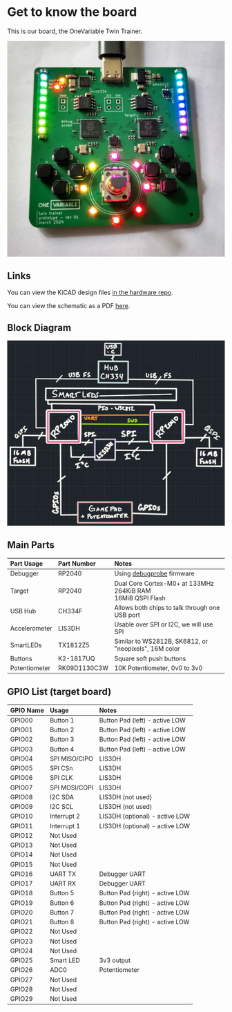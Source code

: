 # Get to know the board

This is our board, the OneVariable Twin Trainer.

![board photo](ovtwin-001.jpg)

## Links

You can view the KiCAD design files [in the hardware repo][hw repo].

You can view the schematic as a PDF [here][schematic pdf].

[hw repo]: https://github.com/OneVariable/ov-twin
[schematic pdf]: https://github.com/OneVariable/ov-twin/blob/main/assets/ov-twin.pdf

## Block Diagram

![block diagram](ovtwin-block.jpg)

## Main Parts

| Part Usage    | Part Number   | Notes                                                                 |
| :---          | :---          | :---                                                                  |
| Debugger      | RP2040        | Using [debugprobe] firmware                                           |
| Target        | RP2040        | Dual Core Cortex-M0+ at 133MHz <br/>264KiB RAM<br/>16MiB QSPI Flash   |
| USB Hub       | CH334F        | Allows both chips to talk through one USB port                        |
| Accelerometer | LIS3DH        | Usable over SPI or I2C, we will use SPI                               |
| SmartLEDs     | TX1812Z5      | Similar to WS2812B, SK6812, or "neopixels", 16M color                 |
| Buttons       | K2-1817UQ     | Square soft push buttons                                              |
| Potentiometer | RK09D1130C3W  | 10K Potentiometer, 0v0 to 3v0                                         |

[debugprobe]: https://github.com/raspberrypi/debugprobe

## GPIO List (target board)

| GPIO Name | Usage                     | Notes                             |
| :---      | :---                      | :---                              |
| GPIO00    | Button 1                  | Button Pad (left) - active LOW    |
| GPIO01    | Button 2                  | Button Pad (left) - active LOW    |
| GPIO02    | Button 3                  | Button Pad (left) - active LOW    |
| GPIO03    | Button 4                  | Button Pad (left) - active LOW    |
| GPIO04    | SPI MISO/CIPO             | LIS3DH                            |
| GPIO05    | SPI CSn                   | LIS3DH                            |
| GPIO06    | SPI CLK                   | LIS3DH                            |
| GPIO07    | SPI MOSI/COPI             | LIS3DH                            |
| GPIO08    | I2C SDA                   | LIS3DH (not used)                 |
| GPIO09    | I2C SCL                   | LIS3DH (not used)                 |
| GPIO10    | Interrupt 2               | LIS3DH (optional) - active LOW    |
| GPIO11    | Interrupt 1               | LIS3DH (optional) - active LOW    |
| GPIO12    | Not Used                  |                                   |
| GPIO13    | Not Used                  |                                   |
| GPIO14    | Not Used                  |                                   |
| GPIO15    | Not Used                  |                                   |
| GPIO16    | UART TX                   | Debugger UART                     |
| GPIO17    | UART RX                   | Debugger UART                     |
| GPIO18    | Button 5                  | Button Pad (right) - active LOW   |
| GPIO19    | Button 6                  | Button Pad (right) - active LOW   |
| GPIO20    | Button 7                  | Button Pad (right) - active LOW   |
| GPIO21    | Button 8                  | Button Pad (right) - active LOW   |
| GPIO22    | Not Used                  |                                   |
| GPIO23    | Not Used                  |                                   |
| GPIO24    | Not Used                  |                                   |
| GPIO25    | Smart LED                 | 3v3 output                        |
| GPIO26    | ADC0                      | Potentiometer                     |
| GPIO27    | Not Used                  |                                   |
| GPIO28    | Not Used                  |                                   |
| GPIO29    | Not Used                  |                                   |

